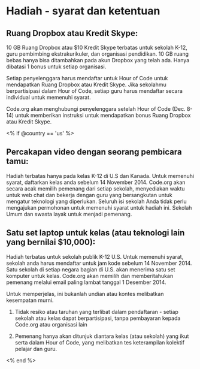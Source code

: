 

# Hadiah - syarat dan ketentuan

## Ruang Dropbox atau Kredit Skype:

10 GB Ruang Dropbox atau $10 Kredit Skype terbatas untuk sekolah K-12, guru pembimbing ekstrakurikuler, dan organisasi pendidikan. 10 GB ruang bebas hanya bisa ditambahkan pada akun Dropbox yang telah ada. Hanya dibatasi 1 bonus untuk setiap organisasi.

Setiap penyelenggara harus mendaftar untuk Hour of Code untuk mendapatkan Ruang Dropbox atau Kredit Skype. Jika sekolahmu berpartisipasi dalam Hour of Code, setiap guru harus mendaftar secara individual untuk memenuhi syarat.

Code.org akan menghubungi penyelenggara setelah Hour of Code (Dec. 8-14) untuk memberikan instruksi untuk mendapatkan bonus Ruang Dropbox atau Kredit Skype.

<% if @country == 'us' %>

## Percakapan video dengan seorang pembicara tamu:

Hadiah terbatas hanya pada kelas K-12 di U.S dan Kanada. Untuk memenuhi syarat, daftarkan kelas anda sebelum 14 November 2014. Code.org akan secara acak memilih pemenang dari setiap sekolah, menyediakan waktu untuk web chat dan bekerja dengan guru yang bersangkutan untuk mengatur teknologi yang diperlukan. Seluruh isi sekolah Anda tidak perlu mengajukan permohonan untuk memenuhi syarat untuk hadiah ini. Sekolah Umum dan swasta layak untuk menjadi pemenang.

## Satu set laptop untuk kelas (atau teknologi lain yang bernilai $10,000):

Hadiah terbatas untuk sekolah publik K-12 U.S. Untuk memenuhi syarat, sekolah anda harus mendaftar untuk jam kode sebelum 14 November 2014. Satu sekolah di setiap negara bagian di U.S. akan menerima satu set komputer untuk kelas. Code.org akan memilih dan memberitahukan pemenang melalui email paling lambat tanggal 1 Desember 2014.

Untuk memperjelas, ini bukanlah undian atau kontes melibatkan kesempatan murni.

1) Tidak resiko atau taruhan yang terlibat dalam pendaftaran - setiap sekolah atau kelas dapat berpartisipasi, tanpa pembayaran kepada Code.org atau organisasi lain

2) Pemenang hanya akan ditunjuk diantara kelas (atau sekolah) yang ikut serta dalam Hour of Code, yang melibatkan tes keterampilan kolektif pelajar dan guru.

<% end %>